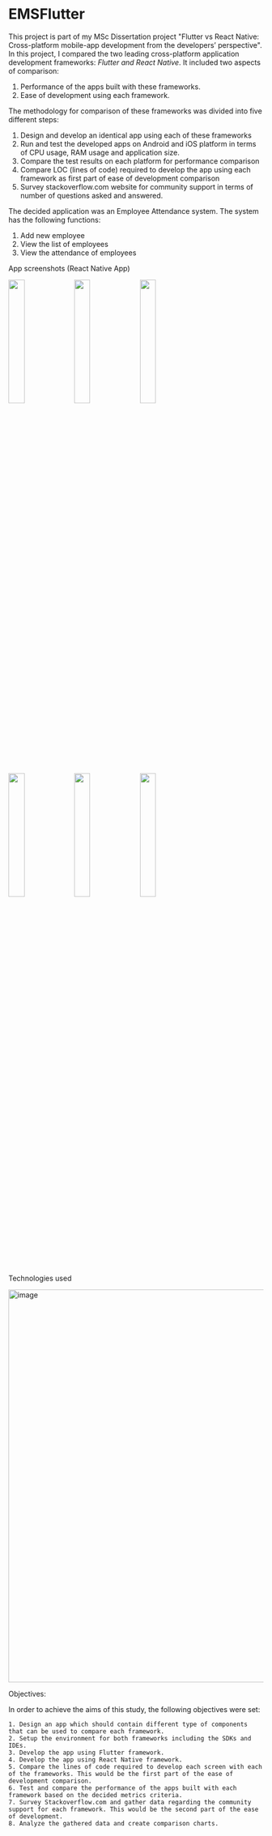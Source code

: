 # EMSFlutter

This project is part of my MSc Dissertation project "Flutter vs React Native: Cross-platform mobile-app development from the developers’ perspective". In this project, I compared the two leading cross-platform application development frameworks: _Flutter and React Native_. It included two aspects of comparison:

  1. Performance of the apps built with these frameworks.
  2. Ease of development using each framework.

The methodology for comparison of these frameworks was divided into five different steps:

  1. Design and develop an identical app using each of these frameworks
  2. Run and test the developed apps on Android and iOS platform in terms of CPU usage, RAM usage and application size.
  3. Compare the test results on each platform for performance comparison
  4. Compare LOC (lines of code) required to develop the app using each framework as first part of ease of development comparison
  5. Survey stackoverflow.com website for community support in terms of number of questions asked and answered.

The decided application was an Employee Attendance system.
The system has the following functions:

  1. Add new employee
  2. View the list of employees
  3. View the attendance of employees

App screenshots (React Native App)

<img src="https://github.com/user-attachments/assets/cee6b1f5-a153-42cd-9858-7890c1811974" style="width:25%;">  <img src="https://github.com/user-attachments/assets/f1af4c6c-3924-42bc-874c-5df2df21dd21" style="width:25%;"> <img src="https://github.com/user-attachments/assets/79f0736b-b42a-4a64-bc0c-78f08f087bab" style="width:25%;">  <img src="https://github.com/user-attachments/assets/d52814d7-e30e-4c68-b74f-4240bd4baf40" style="width:25%;"> <img src="https://github.com/user-attachments/assets/4acf1965-8907-4bc6-b6f1-f5f0ec8893ed" style="width:25%;">  <img src="https://github.com/user-attachments/assets/2ac9b2e2-ddae-49e1-96c8-6b4b94c78285" style="width:25%;">


Technologies used

<img width="776" alt="image" src="https://github.com/user-attachments/assets/dc95b75e-b449-4d98-a6ed-646a07f04323">


Objectives:

In order to achieve the aims of this study, the following objectives were set:

    1. Design an app which should contain different type of components that can be used to compare each framework.
    2. Setup the environment for both frameworks including the SDKs and IDEs.
    3. Develop the app using Flutter framework.
    4. Develop the app using React Native framework.
    5. Compare the lines of code required to develop each screen with each of the frameworks. This would be the first part of the ease of development comparison.
    6. Test and compare the performance of the apps built with each framework based on the decided metrics criteria.
    7. Survey Stackoverflow.com and gather data regarding the community support for each framework. This would be the second part of the ease of development.
    8. Analyze the gathered data and create comparison charts.




